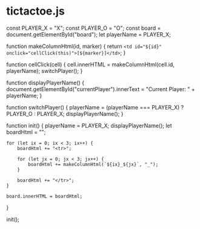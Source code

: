 # tictactoe.js
const PLAYER_X = "X";
const PLAYER_O = "O";
const board = document.getElementById("board");
let playerName = PLAYER_X;

function makeColumnHtml(id, marker) {
    return `<td id="${id}" onclick="cellClick(this)">[${marker}]</td>`;
}

function cellClick(cell) {
    cell.innerHTML = makeColumnHtml(cell.id, playerName);
    switchPlayer();
}

function displayPlayerName() {
    document.getElementById("currentPlayer").innerText = "Current Player: " + playerName;
}

function switchPlayer() {
    playerName = (playerName === PLAYER_X) ? PLAYER_O : PLAYER_X;
    displayPlayerName();
}

function init() {
    playerName = PLAYER_X;
    displayPlayerName();
    let boardHtml = "";

    for (let ix = 0; ix < 3; ix++) {
        boardHtml += "<tr>";

        for (let jx = 0; jx < 3; jx++) {
            boardHtml += makeColumnHtml(`${ix}_${jx}`, "_");
        }

        boardHtml += "</tr>";
    }

    board.innerHTML = boardHtml;
}

init();
